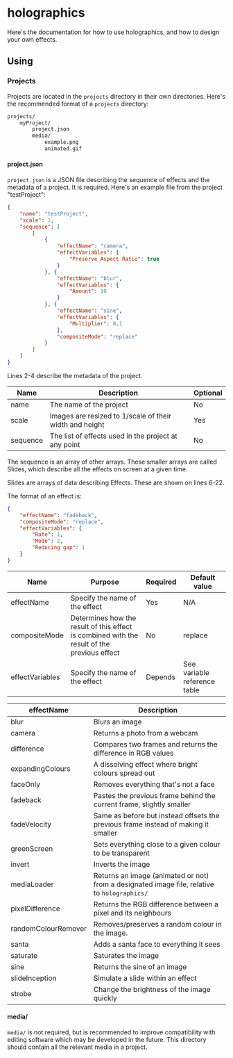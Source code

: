 # holographics

Here's the documentation for how to use holographics, and how to design your own effects.

## Using

### Projects

Projects are located in the `projects` directory in their own directories. Here's the recommended format of a `projects` directory:
```fs
projects/
    myProject/
        project.json
        media/
            example.png
            animated.gif
```
#### project.json
`project.json` is a JSON file describing the sequence of effects and the metadata of a project. It is required. Here's an example file from the project "testProject":

```json
{
	"name": "testProject",
    "scale": 1,
	"sequence": [
        [
    		{
    			"effectName": "camera",
    			"effectVariables": {
    				"Preserve Aspect Ratio": true
                }
			}, {
				"effectName": "blur",
				"effectVariables": {
					"Amount": 10
				}
			}, {
    			"effectName": "sine",
				"effectVariables": {
					"Multiplier": 0.1
				},
                "compositeMode": "replace"
			}
		]
    ]
}
```
Lines 2-4 describe the metadata of the project.

|**Name**|**Description**|**Optional**
|-|-|-
|name|The name of the project|No
|scale|Images are resized to 1/scale of their width and height|Yes
|sequence|The list of effects used in the project at any point|No

The sequence is an array of other arrays. These smaller arrays are called Slides, which describe all the effects on screen at a given time.

Slides are arrays of data describing Effects. These are shown on lines 6-22.

The format of an effect is:
```json
{
	"effectName": "fadeback",
	"compositeMode": "replace",
	"effectVariables": {
		"Rate": 1,
		"Mode": 2,
		"Reducing gap": 1
	}
}
```
|**Name**|**Purpose**|**Required**|**Default value**
|-|-|-|-
|effectName|Specify the name of the effect|Yes|N/A
|compositeMode|Determines how the result of this effect is combined with the result of the previous effect|No|replace
|effectVariables|Specify the name of the effect|Depends|See variable reference table

|**effectName**|**Description**
|-|-
|blur|Blurs an image
|camera|Returns a photo from a webcam
|difference|Compares two frames and returns the difference in RGB values
|expandingColours|A dissolving effect where bright colours spread out
|faceOnly|Removes everything that's not a face
|fadeback|Pastes the previous frame behind the current frame, slightly smaller
|fadeVelocity|Same as before but instead offsets the previous frame instead of making it smaller
|greenScreen|Sets everything close to a given colour to be transparent
|invert|Inverts the image
|mediaLoader|Returns an image (animated or not) from a designated image file, relative to `holographics/`
|pixelDifference|Returns the RGB difference between a pixel and its neighbours
|randomColourRemover|Removes/preserves a random colour in the image.
|santa|Adds a santa face to everything it sees
|saturate|Saturates the image
|sine|Returns the sine of an image
|slideInception|Simulate a slide within an effect
|strobe|Change the brightness of the image quickly

#### media/
`media/` is not required, but is recommended to improve compatibility with editing software which may be developed in the future. This directory should contain all the relevant media in a project.